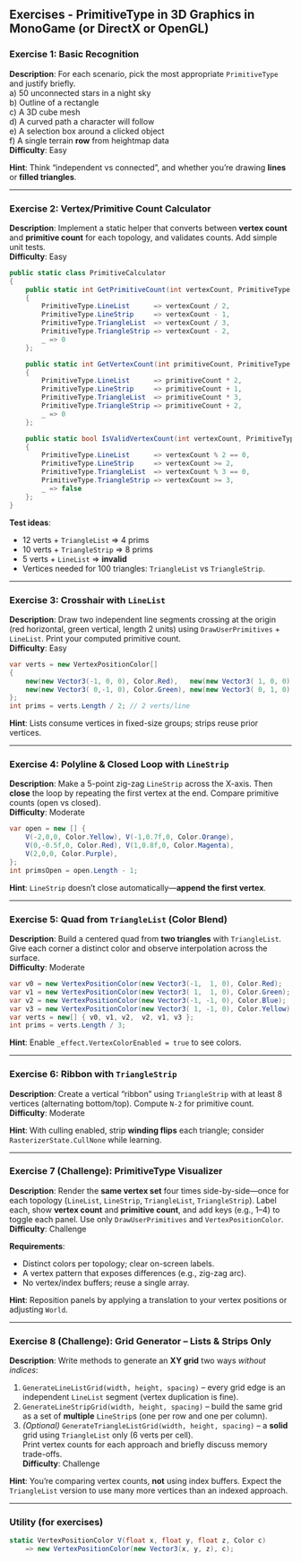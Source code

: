 ## Exercises - PrimitiveType in 3D Graphics in MonoGame (or DirectX or OpenGL)

### Exercise 1: Basic Recognition
**Description**: For each scenario, pick the most appropriate `PrimitiveType` and justify briefly.  
a) 50 unconnected stars in a night sky  
b) Outline of a rectangle  
c) A 3D cube mesh  
d) A curved path a character will follow  
e) A selection box around a clicked object  
f) A single terrain **row** from heightmap data  
**Difficulty**: Easy

**Hint**: Think “independent vs connected”, and whether you’re drawing **lines** or **filled triangles**.

---

### Exercise 2: Vertex/Primitive Count Calculator
**Description**: Implement a static helper that converts between **vertex count** and **primitive count** for each topology, and validates counts. Add simple unit tests.  
**Difficulty**: Easy

```csharp
public static class PrimitiveCalculator
{
    public static int GetPrimitiveCount(int vertexCount, PrimitiveType type) => type switch
    {
        PrimitiveType.LineList      => vertexCount / 2,
        PrimitiveType.LineStrip     => vertexCount - 1,
        PrimitiveType.TriangleList  => vertexCount / 3,
        PrimitiveType.TriangleStrip => vertexCount - 2,
        _ => 0
    };

    public static int GetVertexCount(int primitiveCount, PrimitiveType type) => type switch
    {
        PrimitiveType.LineList      => primitiveCount * 2,
        PrimitiveType.LineStrip     => primitiveCount + 1,
        PrimitiveType.TriangleList  => primitiveCount * 3,
        PrimitiveType.TriangleStrip => primitiveCount + 2,
        _ => 0
    };

    public static bool IsValidVertexCount(int vertexCount, PrimitiveType type) => type switch
    {
        PrimitiveType.LineList      => vertexCount % 2 == 0,
        PrimitiveType.LineStrip     => vertexCount >= 2,
        PrimitiveType.TriangleList  => vertexCount % 3 == 0,
        PrimitiveType.TriangleStrip => vertexCount >= 3,
        _ => false
    };
}
```

**Test ideas**:  
- 12 verts + `TriangleList` ⇒ 4 prims  
- 10 verts + `TriangleStrip` ⇒ 8 prims  
- 5 verts + `LineList` ⇒ **invalid**  
- Vertices needed for 100 triangles: `TriangleList` vs `TriangleStrip`.

---

### Exercise 3: Crosshair with `LineList`
**Description**: Draw two independent line segments crossing at the origin (red horizontal, green vertical, length 2 units) using `DrawUserPrimitives` + `LineList`. Print your computed primitive count.  
**Difficulty**: Easy

```csharp
var verts = new VertexPositionColor[]
{
    new(new Vector3(-1, 0, 0), Color.Red),   new(new Vector3( 1, 0, 0), Color.Red),
    new(new Vector3( 0,-1, 0), Color.Green), new(new Vector3( 0, 1, 0), Color.Green),
};
int prims = verts.Length / 2; // 2 verts/line
```

**Hint**: Lists consume vertices in fixed-size groups; strips reuse prior vertices.

---

### Exercise 4: Polyline & Closed Loop with `LineStrip`
**Description**: Make a 5-point zig-zag `LineStrip` across the X-axis. Then **close** the loop by repeating the first vertex at the end. Compare primitive counts (open vs closed).  
**Difficulty**: Moderate

```csharp
var open = new [] {
    V(-2,0,0, Color.Yellow), V(-1,0.7f,0, Color.Orange),
    V(0,-0.5f,0, Color.Red), V(1,0.8f,0, Color.Magenta),
    V(2,0,0, Color.Purple),
};
int primsOpen = open.Length - 1;
```

**Hint**: `LineStrip` doesn’t close automatically—**append the first vertex**.

---

### Exercise 5: Quad from `TriangleList` (Color Blend)
**Description**: Build a centered quad from **two triangles** with `TriangleList`. Give each corner a distinct color and observe interpolation across the surface.  
**Difficulty**: Moderate

```csharp
var v0 = new VertexPositionColor(new Vector3(-1,  1, 0), Color.Red);
var v1 = new VertexPositionColor(new Vector3( 1,  1, 0), Color.Green);
var v2 = new VertexPositionColor(new Vector3(-1, -1, 0), Color.Blue);
var v3 = new VertexPositionColor(new Vector3( 1, -1, 0), Color.Yellow);
var verts = new[] { v0, v1, v2,  v2, v1, v3 };
int prims = verts.Length / 3;
```

**Hint**: Enable `_effect.VertexColorEnabled = true` to see colors.

---

### Exercise 6: Ribbon with `TriangleStrip`
**Description**: Create a vertical “ribbon” using `TriangleStrip` with at least 8 vertices (alternating bottom/top). Compute `N-2` for primitive count.  
**Difficulty**: Moderate

**Hint**: With culling enabled, strip **winding flips** each triangle; consider `RasterizerState.CullNone` while learning.

---

### Exercise 7 (Challenge): PrimitiveType Visualizer
**Description**: Render the **same vertex set** four times side-by-side—once for each topology (`LineList`, `LineStrip`, `TriangleList`, `TriangleStrip`). Label each, show **vertex count** and **primitive count**, and add keys (e.g., 1–4) to toggle each panel. Use only `DrawUserPrimitives` and `VertexPositionColor`.  
**Difficulty**: Challenge

**Requirements**:  
- Distinct colors per topology; clear on-screen labels.  
- A vertex pattern that exposes differences (e.g., zig-zag arc).  
- No vertex/index buffers; reuse a single array.  

**Hint**: Reposition panels by applying a translation to your vertex positions or adjusting `World`.

---

### Exercise 8 (Challenge): Grid Generator – Lists & Strips Only
**Description**: Write methods to generate an **XY grid** two ways *without indices*:  
1) `GenerateLineListGrid(width, height, spacing)` – every grid edge is an independent `LineList` segment (vertex duplication is fine).  
2) `GenerateLineStripGrid(width, height, spacing)` – build the same grid as a set of **multiple** `LineStrip`s (one per row and one per column).  
3) *(Optional)* `GenerateTriangleListGrid(width, height, spacing)` – a **solid** grid using `TriangleList` only (6 verts per cell).  
Print vertex counts for each approach and briefly discuss memory trade-offs.  
**Difficulty**: Challenge

**Hint**: You’re comparing vertex counts, **not** using index buffers. Expect the `TriangleList` version to use many more vertices than an indexed approach.

---

### Utility (for exercises)
```csharp
static VertexPositionColor V(float x, float y, float z, Color c)
    => new VertexPositionColor(new Vector3(x, y, z), c);
```
